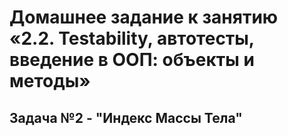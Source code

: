 # Домашнее задание к занятию «2.2. Testability, автотесты, введение в ООП: объекты и методы»

## Задача №2 - "Индекс Массы Тела"